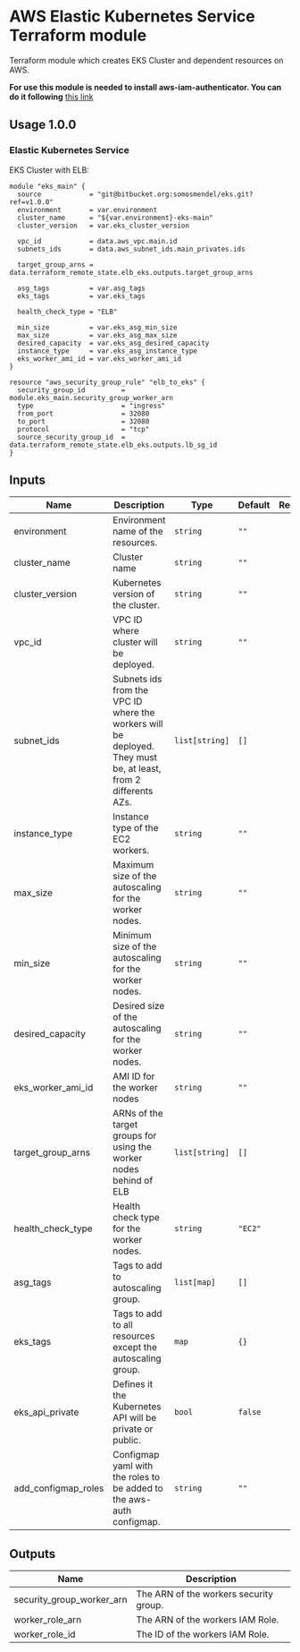 # AWS Elastic Kubernetes Service Terraform module

Terraform module which creates EKS Cluster and dependent resources on AWS.

**For use this module is needed to install aws-iam-authenticator. You can do it following** [this link](https://docs.aws.amazon.com/eks/latest/userguide/install-aws-iam-authenticator.html)


## Usage 1.0.0

### Elastic Kubernetes Service

EKS Cluster with ELB:

```hcl
module "eks_main" {
  source            = "git@bitbucket.org:somosmendel/eks.git?ref=v1.0.0"
  environment       = var.environment
  cluster_name      = "${var.environment}-eks-main"
  cluster_version   = var.eks_cluster_version
  
  vpc_id            = data.aws_vpc.main.id
  subnets_ids       = data.aws_subnet_ids.main_privates.ids

  target_group_arns = data.terraform_remote_state.elb_eks.outputs.target_group_arns 

  asg_tags          = var.asg_tags
  eks_tags          = var.eks_tags

  health_check_type = "ELB"

  min_size          = var.eks_asg_min_size
  max_size          = var.eks_asg_max_size
  desired_capacity  = var.eks_asg_desired_capacity
  instance_type     = var.eks_asg_instance_type
  eks_worker_ami_id = var.eks_worker_ami_id
}

resource "aws_security_group_rule" "elb_to_eks" {
  security_group_id         = module.eks_main.security_group_worker_arn
  type                      = "ingress"
  from_port                 = 32080
  to_port                   = 32080
  protocol                  = "tcp"
  source_security_group_id  = data.terraform_remote_state.elb_eks.outputs.lb_sg_id
}

```

<!-- BEGINNING OF PRE-COMMIT-TERRAFORM DOCS HOOK -->


## Inputs

| Name | Description | Type | Default | Required |
|------|-------------|------|---------|:--------:|
| environment | Environment name of the resources. | `string` | `""` | yes |
| cluster\_name | Cluster name | `string` | `""` | yes |
| cluster\_version | Kubernetes version of the cluster. | `string` | `""` | yes |
| vpc\_id | VPC ID where cluster will be deployed. | `string` | `""` | yes |
| subnet\_ids | Subnets ids from the VPC ID where the workers will be deployed. They must be, at least, from 2 differents AZs. | `list[string]` | `[]` | yes |
| instance\_type | Instance type of the EC2 workers. | `string` | `""` | yes |
| max\_size | Maximum size of the autoscaling for the worker nodes. | `string` | `""` | yes |
| min\_size | Minimum size of the autoscaling for the worker nodes. | `string` | `""` | yes |
| desired\_capacity | Desired size of the autoscaling for the worker nodes. | `string` | `""` | yes |
| eks\_worker\_ami\_id | AMI ID for the worker nodes | `string` | `""` | yes |
| target\_group\_arns | ARNs of the target groups for using the worker nodes behind of ELB | `list[string]` | `[]` | no |
| health\_check\_type | Health check type for the worker nodes. | `string` | `"EC2"` | no |
| asg\_tags | Tags to add to autoscaling group. | `list[map]` | `[]` | no |
| eks\_tags | Tags to add to all resources except the autoscaling group. | `map` | `{}` | no |
| eks\_api\_private | Defines it the Kubernetes API will be private or public. | `bool` | `false` | no |
| add\_configmap\_roles | Configmap yaml with the roles to be added to the aws-auth configmap. | `string` | `""` | no |


## Outputs

| Name | Description |
|------|-------------|
| security\_group\_worker\_arn | The ARN of the workers security group. |
| worker\_role\_arn | The ARN of the workers IAM Role. |
| worker\_role\_id | The ID of the workers IAM Role. |

<!-- END OF PRE-COMMIT-TERRAFORM DOCS HOOK -->